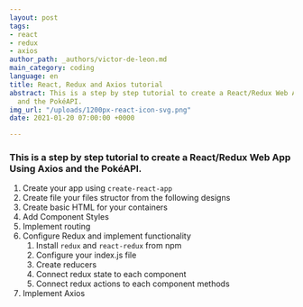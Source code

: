 ```yaml
---
layout: post
tags:
- react
- redux
- axios
author_path: _authors/victor-de-leon.md
main_category: coding
language: en
title: React, Redux and Axios tutorial
abstract: This is a step by step tutorial to create a React/Redux Web App Using Axios
  and the PokéAPI.
img_url: "/uploads/1200px-react-icon-svg.png"
date: 2021-01-20 07:00:00 +0000

---
```

### This is a step by step tutorial to create a React/Redux Web App Using Axios and the PokéAPI.

1. Create your app using `create-react-app`
2. Create file your files structor from the following designs
3. Create basic HTML for your containers
4. Add Component Styles
5. Implement routing
6. Configure Redux and implement functionality
   1. Install `redux`  and `react-redux`  from npm
   2. Configure your index.js file
   3. Create reducers
   4. Connect redux state to each component
   5. Connect redux actions to each component methods
7. Implement Axios